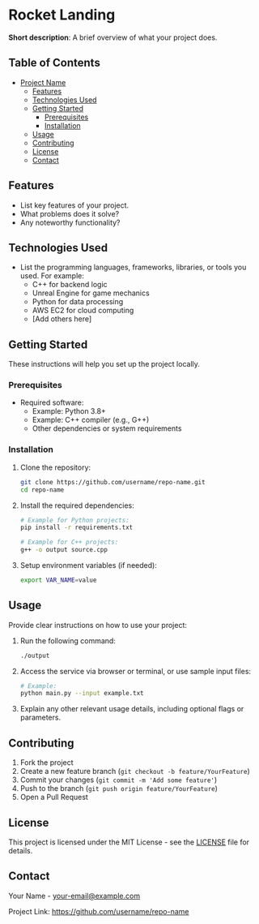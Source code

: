 # Rocket Landing

**Short description**: A brief overview of what your project does.

## Table of Contents

- [Project Name](#project-name)
  - [Features](#features)
  - [Technologies Used](#technologies-used)
  - [Getting Started](#getting-started)
    - [Prerequisites](#prerequisites)
    - [Installation](#installation)
  - [Usage](#usage)
  - [Contributing](#contributing)
  - [License](#license)
  - [Contact](#contact)

## Features

- List key features of your project.
- What problems does it solve?
- Any noteworthy functionality?

## Technologies Used

- List the programming languages, frameworks, libraries, or tools you used. For example:
  - C++ for backend logic
  - Unreal Engine for game mechanics
  - Python for data processing
  - AWS EC2 for cloud computing
  - [Add others here]

## Getting Started

These instructions will help you set up the project locally.

### Prerequisites

- Required software:
  - Example: Python 3.8+
  - Example: C++ compiler (e.g., G++)
  - Other dependencies or system requirements

### Installation

1. Clone the repository:

    ```bash
    git clone https://github.com/username/repo-name.git
    cd repo-name
    ```

2. Install the required dependencies:

    ```bash
    # Example for Python projects:
    pip install -r requirements.txt

    # Example for C++ projects:
    g++ -o output source.cpp
    ```

3. Setup environment variables (if needed):

    ```bash
    export VAR_NAME=value
    ```

## Usage

Provide clear instructions on how to use your project:

1. Run the following command:

    ```bash
    ./output
    ```

2. Access the service via browser or terminal, or use sample input files:

    ```bash
    # Example:
    python main.py --input example.txt
    ```

3. Explain any other relevant usage details, including optional flags or parameters.

## Contributing

1. Fork the project
2. Create a new feature branch (`git checkout -b feature/YourFeature`)
3. Commit your changes (`git commit -m 'Add some feature'`)
4. Push to the branch (`git push origin feature/YourFeature`)
5. Open a Pull Request

## License

This project is licensed under the MIT License - see the [LICENSE](LICENSE) file for details.

## Contact

Your Name - [your-email@example.com](mailto:your-email@example.com)

Project Link: https://github.com/username/repo-name
